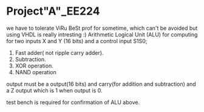 # Project"A"_EE224
we have to tolerate ViRu BeSt prof for sometime, which can't be avoided but using VHDL  is really intresting :) Arithmetic Logical Unit (ALU) for computing for two inputs X and Y (16 bits) and a control input S1S0;

1. Fast adder( not ripple carry adder).
2. Subtraction.
3. XOR operation.
4. NAND operation 

output must be a output(16 bits) and carry(for addition and subtraction) and a Z output which is 1 when output is 0.
    
   test bench is required for confirmation of ALU above.
